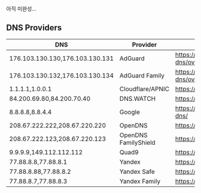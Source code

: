 아직 미완성...

## DNS Providers

  | DNS                             | Provider             |                                                  |
  | ------------------------------- | -------------------- | ------------------------------------------------ |
  | 176.103.130.130,176.103.130.131 | AdGuard              | https://adguard.com/en/adguard-dns/overview.html |
  | 176.103.130.132,176.103.130.134 | AdGuard Family       | https://adguard.com/en/adguard-dns/overview.html |
  | 1.1.1.1,1.0.0.1                 | Cloudflare/APNIC     | https://1.1.1.1                                  |
  | 84.200.69.80,84.200.70.40       | DNS.WATCH            | https://dns.watch                                |
  | 8.8.8.8,8.8.4.4                 | Google               | https://developers.google.com/speed/public-dns/  |
  | 208.67.222.222,208.67.220.220   | OpenDNS              | https://www.opendns.com                          |
  | 208.67.222.123,208.67.220.123   | OpenDNS FamilyShield | https://www.opendns.com                          |
  | 9.9.9.9,149.112.112.112         | Quad9                | https://quad9.net                                |
  | 77.88.8.8,77.88.8.1             | Yandex               | https://dns.yandex.com                           |
  | 77.88.8.88,77.88.8.2            | Yandex Safe          | https://dns.yandex.com                           |
  | 77.88.8.7,77.88.8.3             | Yandex Family        | https://dns.yandex.com                           |
